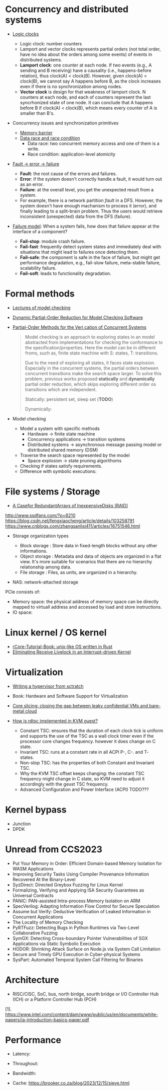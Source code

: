 # Concurrency and distributed systems

- [Logic clocks](https://lotabout.me/2022/Lamport-Clock-and-Vector-Clock/)
    - Logic clock: number counters
    - Lamport and vector clocks represents partial orders (not total order, have no idea about the orders among some events) of events in distributed systems.
    - **Lamport clock**: one counter at each node. If two events (e.g., A sending and B receiving) have a causality (i.e., happens-before relation), thus clock(A) < clock(B). However, given clock(A) < clock(B), we cannot say A happens before B, as the clock increases even if there is no synchronization among nodes.
    - **Vector clock** is design for that weakness of lamport clock. N counters at each node, and each of counters represent the last syncrhonized state of one node. It can conclude that A happens before B if clock(A) < clock(B), which means every counter of A is smaller than B's.

- Concurrency issues and synchronization primitives
    - [Memory barrier](https://www.alibabacloud.com/blog/memory-model-and-synchronization-primitive---part-1-memory-barrier_597460)
    - [Data race and race condition](https://blog.regehr.org/archives/490)
        - Data race: two concurrent memory access and one of them is a write.
        - Race condition: application-level atomicity

- [Fault -> error -> failure](https://tropars.github.io/downloads/lectures/Cloud/Cloud--Failures.pdf)
    - **Fault**: the root cause of the errors and failures.
    - **Error**: if the system doesn't correctly handle a fault, it would turn out as an error.
    - **Failure**: at the overall level, you get the unexpected result from a system.
    - For example, there is a network partition *fault* in a DFS. However, the system doesn't have enough machanism to process it (error), and finally leading to a split-brain problem. Thus the users would retrieve inconsistent (unexpected) data from the DFS (failure).

- [Failure model](https://moodlearchive.epfl.ch/2021-2022/pluginfile.php/3028600/mod_resource/content/1/Wk9%20-%20Dependability.pdf): When a system fails, how does that failure appear at the interface of a component?
    - **Fail-stop**: module crash failure.
    - **Fail-fast**: frequently detect system states and immediately deal with situations that might lead to failures once detecting them.
    - **Fail-safe**: the component is safe in the face of failure, but might get performance degradation, e.g., fail-slow failure, meta-stable failure, scalability failure.
    - **Fail-soft**: leads to functionality degradation.

# Formal methods

- [Lectures of model checking](https://web.stanford.edu/class/cs357/lecture12.pdf)
- [Dynamic Partial-Order Reduction for Model Checking Software](https://users.soe.ucsc.edu/~cormac/papers/popl05.pdf)
- [Partial-Order Methods for the Veri cation of Concurrent Systems](https://patricegodefroid.github.io/public_psfiles/thesis.pdf)
    > 
    > Model checking is an approach to exploring states
    in an model abstracted from implementations for checking
    the conformance to the specification/properties.
    Here the model can be in different froms, such as,
    finite state machine with S: states, T: transitions.
    >
    > Due to the need of exploring all states, it faces state explosion.
    Especially in the concurrent systems, the partial orders between
    concurrent transitions make the search space larger.
    To solve this problem,
    previous works proposed **statically** and **dynamically**
    partial order reduction,
    which skips exploring different order os transitions
    which are independent.
    >
    > Statically: persistent set, sleep set (**TODO**)
    >
    > Dynamically: 

- Model checking
    - Model a system with specific methods
        - Hardware -> finite state machine
        - Concurrency applications -> transition systems
        - Distributed systems -> asynchronous message passing model or distributed shared memory (DSM)
    - Traverse the search space represented by the model
        - Space explosion -> state pruning algorithoms
    - Checking if states satisfy requirements.
    - Difference with symbolic executions:

# File systems / Storage

- [A Casefor RedundantArrays of InexpensiveDisks (RAID)](https://www.cs.cmu.edu/~garth/RAIDpaper/Patterson88.pdf)

http://www.ssdfans.com/?p=8210
https://blog.csdn.net/fengxiaocheng/article/details/103258791
https://www.cnblogs.com/zhangsanlisi411/articles/16751546.html

- Storage organization types
    - Block storage : Store data in fixed-length blocks without any other informations.
    - Object storage : Metadata and data of objects are organized in a flat view. It's more suitable for scenarios that there are no hierarchy relationship among data.
    - File storage : Files, as units, are organized in a hierarchy.

- NAS: network-attached storage

PCIe consists of:
- Memory space: the physical address of memory space can be directly mapped to virtuall address and accessed by load and store instructions.
- IO space:


# Linux kernel / OS kernel
- [rCore-Tutorial-Book: unix-like OS written in Rust](https://rcore-os.cn/rCore-Tutorial-Book-v3/index.html)
- [Eliminating Receive Livelock in an Interrupt-driven Kernel](https://cs.nyu.edu/~mwalfish/classes/ut/f09-cs395t/ref/mogul96usenix.pdf)

# Virtualization

- [Writing a hypervisor from sctratch](https://rayanfam.com/tutorials/)
- Book: Hardware and Software Support for Virtualization
- [Core slicing: closing the gap between leaky confidential VMs and bare-metal cloud](https://www.usenix.org/conference/osdi23/presentation/zhou-ziqiao)
- [How is rdtsc implemented in KVM guest?](https://www.yunweiku.com/thread-155834-1-1.html)

    - Constant TSC: ensures that the duration of each clock tick is uniform and supports the use of the TSC as a wall clock timer even if the processor core changes frequency. however it does change on C state.
    - Invariant TSC: runs at a constant rate in all ACPI P-, C-. and T- states.
    - Non-stop TSC: has the properties of both Constant and Invariant TSC.
    - Why the KVM TSC offset keeps changing: the constant TSC frequency might change in C state, so KVM need to adjust it accordingly with the geust TSC frequency.
    - Advanced Configuration and Power Interface (ACPI) TODO???

# Kernel bypass

- Junction
- DPDK

# Unread from CCS2023

- Put Your Memory in Order: Efficient Domain-based Memory Isolation for WASM Applications
- Improving Security Tasks Using Compiler Provenance Information Recovered At the Binary-Level
- SyzDirect: Directed Greybox Fuzzing for Linux Kernel
- Formalizing, Verifying and Applying ISA Security Guarantees as Universal Contracts
- PANIC: PAN-assisted Intra-process Memory Isolation on ARM
- SpecVerilog: Adapting Information Flow Control for Secure Speculation
- Assume but Verify: Deductive Verification of Leaked Information in Concurrent Applications
- The Locality of Memory Checking
- PyRTFuzz: Detecting Bugs in Python Runtimes via Two-Level Collaborative Fuzzing
- SymGX: Detecting Cross-boundary Pointer Vulnerabilities of SGX Applications via Static Symbolic Execution
- HODOR: Shrinking Attack Surface on Node.js via System Call Limitation
- Secure and Timely GPU Execution in Cyber-physical Systems
- SysPart: Automated Temporal System Call Filtering for Binaries

# Architecture

- RISC/CISC, SoC, bus, north birdge, sourth bridge or I/O Controller Hub (ICH) or a Platform Controller Hub (PCH)

[1]. https://www.intel.com/content/dam/www/public/us/en/documents/white-papers/ia-introduction-basics-paper.pdf

# Performance

- Latency:
- Throughout:
- Bandwidth:

- Cache: https://brooker.co.za/blog/2023/12/15/sieve.html
